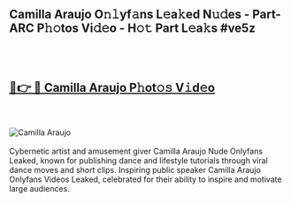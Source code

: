 <h2>Camilla Araujo O𝚗𝚕yf𝚊ns L𝚎a𝚔ed N𝚞𝚍es - Part-ARC P𝚑𝚘tos Vi𝚍𝚎o - H𝚘𝚝 Part L𝚎a𝚔s #ve5z</h2>
<br>
<br>
<h2><a href="https://sinosizo.online/live/video.php?q=camilla-araujo">🔗👉 🔴 Camilla Araujo P𝚑ot𝚘𝚜 V𝚒d𝚎o</a></h2>
<br>
<br>
<a href="https://sinosizo.online/live/video.php?q=camilla-araujo" rel="nofollow" data-target="animated-image.originalLink"><img src="https://i.imgur.com/0qMVB7G.gif" alt="Camilla Araujo" style="max-width: 100%; display: inline-block;" data-target="animated-image.originalImage"></a>
</div>
<br>
<br>
Cybernetic artist and amusement giver Camilla Araujo Nude Onlyfans Leaked, known for publishing dance and lifestyle tutorials through viral dance moves and short clips. Inspiring public speaker Camilla Araujo Onlyfans Videos Leaked, celebrated for their ability to inspire and motivate large audiences.  
<br>